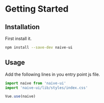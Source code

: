 <!--no-demo-->
# Getting Started

## Installation
First install it.

```bash
npm install --save-dev naive-ui
```

## Usage
Add the following lines in you entry point js file.
```js
import naive from 'naive-ui'
import 'naive-ui/lib/styles/index.css'

Vue.use(naive)
```